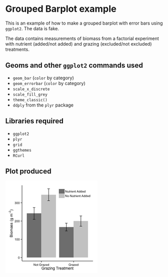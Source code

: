 Grouped Barplot example
========================================================

This is an example of how to make a grouped barplot with error bars using ``ggplot2``. The data is fake.

The data contains measurements of biomass from a factorial experiment with nutrient (added/not added) and grazing (excluded/not excluded) treatments.

Geoms and other ``ggplot2`` commands used
---------------------------
* ``geom_bar`` (``color`` by category)
* ``geom_errorbar`` (``color`` by category)
* ``scale_x_discrete``
* ``scale_fill_grey``
* ``theme_classic()``
* ``ddply`` from the ``plyr`` package

Libraries required
---------------------------
* ``ggplot2``
* ``plyr``
* ``grid``
* ``ggthemes``
* ``RCurl``

Plot produced
------------------------------------------


![plot of chunk unnamed-chunk-1](figure/unnamed-chunk-1.png) 

